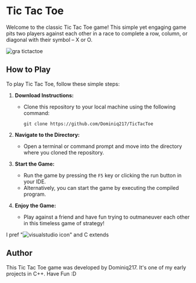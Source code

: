 # Tic Tac Toe

Welcome to the classic Tic Tac Toe game! This simple yet engaging game pits two players against each other in a race to complete a row, column, or diagonal with their symbol – X or O.

![gra tictactoe](https://github.com/Dominiq217/TicTacToe/assets/97559453/d4d20deb-7c5c-4e1d-87c8-8f87b456d552)


## How to Play

To play Tic Tac Toe, follow these simple steps:

1. **Download Instructions:**
   - Clone this repository to your local machine using the following command:
     ```
     git clone https://github.com/Dominiq217/TicTacToe
     ```

2. **Navigate to the Directory:**
   - Open a terminal or command prompt and move into the directory where you cloned the repository.

3. **Start the Game:**
   - Run the game by pressing the ```F5``` key or clicking the run button in your IDE.
   - Alternatively, you can start the game by executing the compiled program.
   
4. **Enjoy the Game:**
   - Play against a friend and have fun trying to outmaneuver each other in this timeless game of strategy!

I pref "![visualstudio icon](https://github.com/Dominiq217/TicTacToe/assets/97559453/085e0461-f7ad-4a27-96cc-8add3b32deaa)" and C extends

## Author

This Tic Tac Toe game was developed by Dominiq217. It's one of my early projects in C++. Have Fun :D
